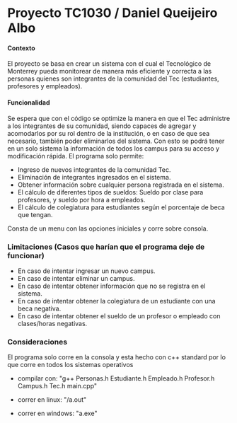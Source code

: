 # Proyecto TC1030 / Daniel Queijeiro Albo

#### Contexto
El proyecto se basa en crear un sistema con el cual el Tecnológico de Monterrey pueda monitorear de manera más eficiente y correcta a las personas quienes son integrantes de la comunidad del Tec (estudiantes, profesores y empleados).

#### Funcionalidad
Se espera que con el código se optimize la manera en que el Tec administre a los integrantes de su comunidad, siendo capaces de agregar y acomodarlos por su rol dentro de la institución, o en caso de que sea necesario, también poder eliminarlos del sistema. Con esto se podrá tener en un solo sistema la información de todos los campus para su acceso y modificación rápida.
El programa solo permite:
- Ingreso de nuevos integrantes de la comunidad Tec.
- Eliminación de integrantes ingresados en el sistema.
- Obtener información sobre cualquier persona registrada en el sistema. 
- El cálculo de diferentes tipos de sueldos: Sueldo por clase para profesores, y sueldo por hora a empleados.
- El cálculo de colegiatura para estudiantes según el porcentaje de beca que tengan.

Consta de un menu con las opciones iniciales y corre sobre consola.

### Limitaciones (Casos que harían que el programa deje de funcionar)
- En caso de intentar ingresar un nuevo campus.
- En caso de intentar eliminar un campus.
- En caso de intentar obtener información que no se registra en el sistema.
- En caso de intentar obtener la colegiatura de un estudiante con una beca negativa.
- En caso de intentar obtener el sueldo de un profesor o empleado con clases/horas negativas.

### Consideraciones
El programa solo corre en la consola y esta hecho con c++ standard por lo que corre en todos los sistemas operativos

- compilar con: "g++ Personas.h Estudiante.h Empleado.h Profesor.h Campus.h Tec.h main.cpp"

- correr en linux: "/a.out"

- correr en windows: "a.exe"
